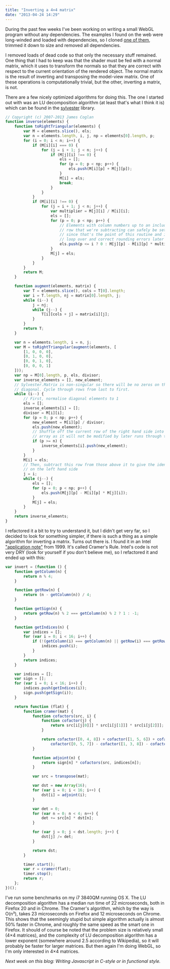 ```yaml
---
title: "Inverting a 4×4 matrix"
date: "2013-04-24 14:29"
---
```


During the past few weeks I've been working on writing a small WebGL
program without any dependencies. The examples I found on the web
were long-winded and loaded with dependencies, so I cloned
[one of them](https://developer.mozilla.org/en-US/docs/WebGL/Lighting_in_WebGL),
trimmed it down to size and removed all dependencies.

I removed loads of dead code so that only the necessary stuff
remained. One thing that I had to keep was that the shader
must be fed with a normal matrix, which it uses to transform the
normals so that they are correct with respect to the current
orientation of the rendered object. The normal matrix is the result
of inverting and transposing the model-view matrix. One of these
operations is computationally trivial, but the other, inverting
a matrix, is not.

There are a few nicely optimized algorithms for doing this. The one I
started out with was an LU decomposition algorithm (at least that's
what I think it is) which can be found in the
[sylvester](https://github.com/jcoglan/sylvester) library.

``` javascript
// Copyright (c) 2007-2013 James Coglan
function inverse(elements) {
    function toRightTriangular(elements) {
        var M = elements.slice(), els;
        var n = elements.length, i, j, np = elements[0].length, p;
        for (i = 0; i < n; i++) {
            if (M[i][i] === 0) {
                for (j = i + 1; j < n; j++) {
                    if (M[j][i] !== 0) {
                        els = [];
                        for (p = 0; p < np; p++) {
                            els.push(M[i][p] + M[j][p]);
                        }
                        M[i] = els;
                        break;
                    }
                }
            }
            if (M[i][i] !== 0) {
                for (j = i + 1; j < n; j++) {
                    var multiplier = M[j][i] / M[i][i];
                    els = [];
                    for (p = 0; p < np; p++) {
                        // Elements with column numbers up to an including the number of the
                        // row that we're subtracting can safely be set straight to zero,
                        // since that's the point of this routine and it avoids having to
                        // loop over and correct rounding errors later
                        els.push(p <= i ? 0 : M[j][p] - M[i][p] * multiplier);
                    }
                    M[j] = els;
                }
            }
        }
        return M;
    }

    function augment(elements, matrix) {
        var T = elements.slice(), cols = T[0].length;
        var i = T.length, nj = matrix[0].length, j;
        while (i--) {
            j = nj;
            while (j--) {
                T[i][cols + j] = matrix[i][j];
            }
        }
        return T;
    }

    var n = elements.length, i = n, j;
    var M = toRightTriangular(augment(elements, [
        [1, 0, 0, 0],
        [0, 1, 0, 0],
        [0, 0, 1, 0],
        [0, 0, 0, 1]
    ]));
    var np = M[0].length, p, els, divisor;
    var inverse_elements = [], new_element;
    // Sylvester.Matrix is non-singular so there will be no zeros on the
    // diagonal. Cycle through rows from last to first.
    while (i--) {
        // First, normalise diagonal elements to 1
        els = [];
        inverse_elements[i] = [];
        divisor = M[i][i];
        for (p = 0; p < np; p++) {
            new_element = M[i][p] / divisor;
            els.push(new_element);
            // Shuffle off the current row of the right hand side into the results
            // array as it will not be modified by later runs through this loop
            if (p >= n) {
                inverse_elements[i].push(new_element);
            }
        }
        M[i] = els;
        // Then, subtract this row from those above it to give the identity matrix
        // on the left hand side
        j = i;
        while (j--) {
            els = [];
            for (p = 0; p < np; p++) {
                els.push(M[j][p] - M[i][p] * M[j][i]);
            }
            M[j] = els;
        }
    }
    return inverse_elements;
}
```

I refactored it a bit to try to understand it,
but I didn't get very far,
so I decided to look for something simpler,
if there is such a thing as a simple algorithm for inverting a matrix.
Turns out there is.
I found it in an Intel
["application note"](http://www.intel.com/design/pentiumiii/sml/245043.htm)
from 1999.
It's called Cramer's Rule.
Intel's code is not very DRY (look for yourself if you don't believe me),
so I refactored it and ended up with this:

``` javascript
var invert = (function () {
    function getColumn(n) {
        return n % 4;
    }

    function getRow(n) {
        return (n - getColumn(n)) / 4;
    }

    function getSign(n) {
        return getRow(n) % 2 === getColumn(n) % 2 ? 1 : -1;
    }

    function getIndices(n) {
        var indices = [];
        for (var i = 0; i < 16; i++) {
            if (!(getColumn(i) === getColumn(n) || getRow(i) === getRow(n))) {
                indices.push(i);
            }
        }
        return indices;
    }

    var indices = [];
    var sign = [];
    for (var i = 0; i < 16; i++) {
        indices.push(getIndices(i));
        sign.push(getSign(i));
    }

    return function (flat) {
        function cramer(mat) {
            function cofactors(src, i) {
                function cofactor(j) {
                    return src[i[j[0]]] * src[i[j[1]]] * src[i[j[2]]];
                }

                return cofactor([0, 4, 8]) + cofactor([1, 5, 6]) + cofactor([2, 3, 7]) -
                    cofactor([0, 5, 7]) - cofactor([1, 3, 8]) - cofactor([2, 4, 6]);
            }

            function adjoint(n) {
                return sign[n] * cofactors(src, indices[n]);
            }

            var src = transpose(mat);

            var dst = new Array(16);
            for (var i = 0; i < 16; i++) {
                dst[i] = adjoint(i);
            }

            var det = 0;
            for (var n = 0; n < 4; n++) {
                det += src[n] * dst[n];
            }

            for (var j = 0; j < dst.length; j++) {
                dst[j] /= det;
            }

            return dst;
        }

        timer.start();
        var r = cramer(flat);
        timer.stop();
        return r;
    };
})();
```

I've run some benchmarks on my i7 3840QM running OS X. The LU
decomposition algorithm has a median run time of 22 microseconds, both
in Firefox 20 and in Chrome. The Cramer's algorithm, which by the way
is O(n³), takes 23 microseconds on Firefox and 12 microseconds on
Chrome. This shows that the seemingly stupid but simple algorithm
actually is almost 50% faster in Chrome, and roughly the same speed as
the smart one in Firefox. It should of course be noted that the
problem size is relatively small (4×4 matrices), and the complexity of
LU decomposition algorithm has a lower exponent (somewhere around 2.5
according to Wikipedia), so it will probably be faster for larger
matrices. But then again I'm doing WebGL, so I'm only interested in
4×4 matrices.

*Next week on this blog: Writing Javascript in C-style or in functional style.*

